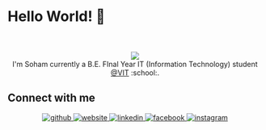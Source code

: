 # Hello World! 👋

<p align="center">
<br><br>
<samp>
<img align="centre" src="https://media.giphy.com/media/xUA7bdpLxQhsSQdyog/giphy.gif">
</samp>  
</br>
I'm Soham currently a B.E. FInal Year IT (Information Technology) student <a href="https://vit.edu.in/" target="_blank">@VIT</a> :school:. 

</p>

## Connect with me  
<div align="center">
<a href="https://github.com/sohamsahare123" target="_blank">
<img src=https://img.shields.io/badge/github-%2324292e.svg?&style=for-the-badge&logo=github&logoColor=white alt=github style="margin-bottom: 5px;" />
</a>
  <a href="https://sohamsahare.vercel.app/" target="_blank">
<img src=  https://img.shields.io/badge/website-%232E87FB.svg?&style=for-the-badge&logo=website&logoColor=white
 alt=website style="margin-bottom: 5px;" />
</a>
<!-- <a href="https://stackoverflow.com/users/10602408/soham-sahare" target="_blank">
<img src=https://img.shields.io/badge/stackoverflow-%23F28032.svg?&style=for-the-badge&logo=stackoverflow&logoColor=white alt=stackoverflow style="margin-bottom: 5px;" />
</a> -->
<a href="https://linkedin.com/in/sohamsahare" target="_blank">
<img src=https://img.shields.io/badge/linkedin-%231E77B5.svg?&style=for-the-badge&logo=linkedin&logoColor=white alt=linkedin style="margin-bottom: 5px;" />
</a>
<a href="https://www.facebook.com/soham.sahare.9" target="_blank">
<img src=https://img.shields.io/badge/facebook-%232E87FB.svg?&style=for-the-badge&logo=facebook&logoColor=white alt=facebook style="margin-bottom: 5px;" />
</a>
<a href="https://instagram.com/_soham.sahare" target="_blank">
<img src=https://img.shields.io/badge/instagram-%23000000.svg?&style=for-the-badge&logo=instagram&logoColor=white alt=instagram style="margin-bottom: 5px;" />
</a>  
</div>  
  
<!-- 
```
while(alive):
  eat()
  sleep()
  code()
```
 -->

